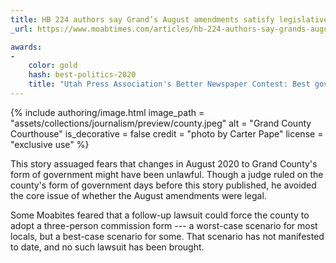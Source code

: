 ```yaml
---
title: HB 224 authors say Grand’s August amendments satisfy legislative intent
_url: https://www.moabtimes.com/articles/hb-224-authors-say-grands-august-amendments-satisfy-legislative-intent-regarding-form-of-government/

awards:
-
    color: gold
    hash: best-politics-2020
    title: "Utah Press Association's Better Newspaper Contest: Best government/politics story (winner, 2020)"
---
```


{% include authoring/image.html
    image_path = "assets/collections/journalism/preview/county.jpeg"
    alt = "Grand County Courthouse"
    is_decorative = false
    credit = "photo by Carter Pape"
    license = "exclusive use"
%}

This story assuaged fears that changes in August 2020 to Grand County's form of government might have been unlawful. Though a judge ruled on the county's form of government days before this story published, he avoided the core issue of whether the August amendments were legal.

Some Moabites feared that a follow-up lawsuit could force the county to adopt a three-person commission form --- a worst-case scenario for most locals, but a best-case scenario for some. That scenario has not manifested to date, and no such lawsuit has been brought.
